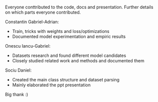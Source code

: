 Everyone conttributed to the code, docs and presentation.
Further details on which parts everyone contributed.

Constantin Gabriel-Adrian:
* Train, tricks with weights and loss/optimizations
* Documented model experimentation and empiric results

Onescu Iancu-Gabriel:
* Datasets research and found different model candidates
* Closely studied related work and methods and documented them

Sociu Daniel:
* Created the main class structure and dataset parsing
* Mainly elaborated the ppt presentation

Big thank :)

